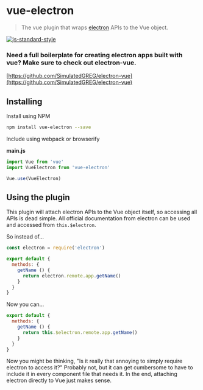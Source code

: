 # vue-electron
> The vue plugin that wraps [electron](https://github.com/electron/electron) APIs to the Vue object.

[![js-standard-style](https://cdn.rawgit.com/feross/standard/master/badge.svg)](https://github.com/feross/standard)

### Need a full boilerplate for creating electron apps built with vue? Make sure to check out electron-vue.
[https://github.com/SimulatedGREG/electron-vue](https://github.com/SimulatedGREG/electron-vue)

## Installing
Install using NPM
```sh
npm install vue-electron --save
```

Include using webpack or browserify

**main.js**
```js
import Vue from 'vue'
import VueElectron from 'vue-electron'

Vue.use(VueElectron)
```

## Using the plugin
This plugin will attach electron APIs to the Vue object itself, so accessing all APIs is dead simple. All official documentation from electron can be used and accessed from `this.$electron`.

So instead of...
```js
const electron = require('electron')

export default {
  methods: {
    getName () {
      return electron.remote.app.getName()
    }
  }
}
```

Now you can...

```js
export default {
  methods: {
    getName () {
      return this.$electron.remote.app.getName()
    }
  }
}
```

Now you might be thinking, "Is it really that annoying to simply require electron to access it?" Probably not, but it can get cumbersome to have to include it in every component file that needs it. In the end, attaching electron directly to Vue just makes sense.
